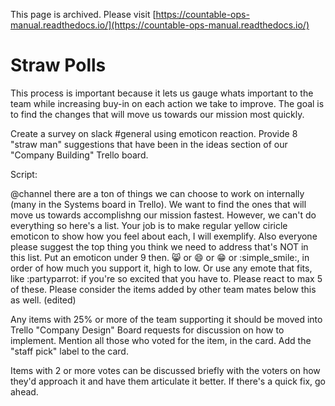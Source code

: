 This page is archived. Please visit [https://countable-ops-manual.readthedocs.io/](https://countable-ops-manual.readthedocs.io/)

# Straw Polls

This process is important because it lets us gauge whats important to the team while increasing buy-in on each action we take to improve.
The goal is to find the changes that will move us towards our mission most quickly.

Create a survey on slack #general using emoticon reaction. Provide 8 "straw man" suggestions that have been in the ideas section of our "Company Building" Trello board.

Script:

@channel there are a ton of things we can choose to work on internally (many in the Systems board in Trello).
We want to find the ones that will move us towards accomplishng our mission fastest.
However, we can't do everything so here's a list. Your job is to make regular yellow ciricle emoticon to show how you feel
about each, I will exemplify. Also everyone please suggest the top thing you think we need to address that's NOT in this list.
Put an emoticon under 9 then. :smile_cat: or :smile: or :grin: or :simple_smile:, in order of how much you support it,
high to low. Or use any emote that fits, like :partyparrot: if you're so excited that you have to.
Please react to max 5 of these. Please consider the items added by other team mates below this as well. (edited)


Any items with 25% or more of the team supporting it should be moved into Trello "Company Design" Board requests for discussion on how to implement. Mention all those who voted for the item, in the card. Add the "staff pick" label to the card.

Items with 2 or more votes can be discussed briefly with the voters on how they'd approach it and have them articulate it better. If there's a quick fix, go ahead.
